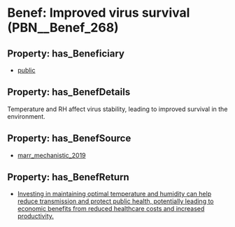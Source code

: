 # Benef: __Improved virus survival__ (PBN__Benef_268)

## Property: has_Beneficiary

* [public](../Stakeholder/PBN__Stakeholder_52)

## Property: has_BenefDetails

Temperature and RH affect virus stability, leading to improved survival in the environment.

## Property: has_BenefSource

* [marr_mechanistic_2019](../Article/PBN__Article_54)

## Property: has_BenefReturn

* [Investing in maintaining optimal temperature and humidity can help reduce transmission and protect public health, potentially leading to economic benefits from reduced healthcare costs and increased productivity.](../BenefReturn/PBN__BenefReturn_280)

